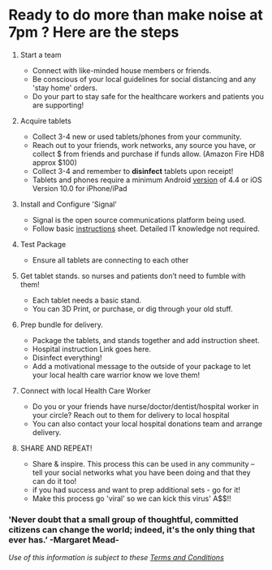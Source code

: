 # Ready to do more than make noise at 7pm ? Here are the steps

1. Start a team
    * Connect with like-minded house members or friends. 
    * Be conscious of your local guidelines for social distancing and any 'stay home' orders. 
    * Do your part to stay safe for the healthcare workers and patients you are supporting!
2. Acquire tablets
    * Collect 3-4 new or used tablets/phones from your community.
    * Reach out to your friends, work networks, any source you have, or collect $ from friends and purchase if funds allow. (Amazon Fire HD8 approx $100)
    * Collect 3-4 and remember to **disinfect** tablets upon receipt!
    * Tablets and phones require a minimum Android [version](#device-version-checking) of 4.4 or iOS Version 10.0 for iPhone/iPad

3. Install and Configure 'Signal'
    * Signal is the open source communications platform being used. 
    * Follow basic [instructions](device_prep.md) sheet. Detailed IT knowledge not required.
4. Test Package 
    * Ensure all tablets are connecting to each other
5. Get tablet stands. so nurses and patients don’t need to fumble with them!
    * Each tablet needs a basic stand.
    * You can 3D Print, or purchase, or dig through your old stuff.
6. Prep bundle for delivery.
    * Package the tablets, and stands together and add instruction sheet.
    * Hospital instruction Link goes here.
    * Disinfect everything!
    * Add a motivational message to the outside of your package to let your local health care warrior know we love them!
7. Connect with local Health Care Worker
    * Do you or your friends have nurse/doctor/dentist/hospital worker in your circle? Reach out to them for delivery to local hospital
    * You can also contact your local hospital donations team and arrange delivery.
8. SHARE AND REPEAT!
    * Share & inspire. This process this can be used in any community – tell your social networks what you have been doing and that they can do it too! 
    * if you had success and want to prep additional sets - go for it!
    * Make this process go 'viral' so we can kick this virus' A$$!!

### 'Never doubt that a small group of thoughtful, committed citizens can change the world; indeed, it's the only thing that ever has.’ -Margaret Mead-

*Use of this information is subject to these [Terms and Conditions](legal.md)* 